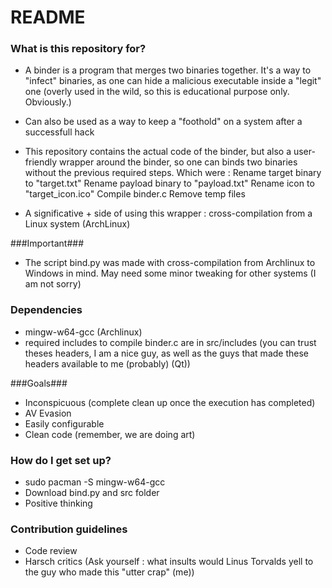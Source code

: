 # README #

### What is this repository for? ###

* A binder is a program that merges two binaries together. It's a way to "infect" binaries, as one can hide a malicious executable inside a "legit" one (overly used in the wild, so this is educational purpose only. Obviously.)
* Can also be used as a way to keep a "foothold" on a system after a successfull hack
* This repository contains the actual code of the binder, but also a user-friendly wrapper around the binder, so one can binds two binaries without the previous required steps. Which were :
 Rename target binary to "target.txt"
 Rename payload binary to "payload.txt"
 Rename icon to "target_icon.ico"
 Compile binder.c
 Remove temp files

* A significative + side of using this wrapper : cross-compilation from a Linux system (ArchLinux)

###Important###
* The script bind.py was made with cross-compilation from Archlinux to Windows in mind. May need some minor tweaking for other systems (I am not sorry)

### Dependencies ###
* mingw-w64-gcc (Archlinux)
* required includes to compile binder.c are in src/includes (you can trust theses headers, I am a nice guy, as well as the guys that made these headers available to me (probably) (Qt))

###Goals###

* Inconspicuous (complete clean up once the execution has completed)
* AV Evasion
* Easily configurable
* Clean code (remember, we are doing art)


### How do I get set up? ###

* sudo pacman -S mingw-w64-gcc
* Download bind.py and src folder
* Positive thinking

### Contribution guidelines ###

* Code review
* Harsch critics (Ask yourself : what insults would Linus Torvalds yell to the guy who made this "utter crap" (me))
